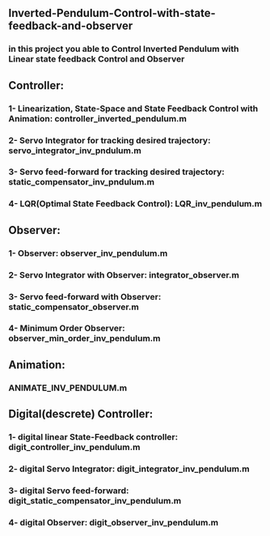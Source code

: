 ## Inverted-Pendulum-Control-with-state-feedback-and-observer
### in this project you able to Control Inverted Pendulum with Linear state feedback Control and Observer

## Controller:
### 1- Linearization, State-Space and State Feedback Control with Animation: controller_inverted_pendulum.m
### 2- Servo Integrator for tracking desired trajectory: servo_integrator_inv_pndulum.m
### 3- Servo feed-forward for tracking desired trajectory: static_compensator_inv_pndulum.m
### 4- LQR(Optimal State Feedback Control): LQR_inv_pendulum.m

## Observer:
### 1- Observer: observer_inv_pendulum.m
### 2- Servo Integrator with Observer: integrator_observer.m
### 3- Servo feed-forward with Observer: static_compensator_observer.m
### 4- Minimum Order Observer: observer_min_order_inv_pendulum.m

## Animation:
### ANIMATE_INV_PENDULUM.m

## Digital(descrete) Controller:
### 1- digital linear State-Feedback controller: digit_controller_inv_pendulum.m
### 2- digital Servo Integrator: digit_integrator_inv_pendulum.m
### 3- digital Servo feed-forward: digit_static_compensator_inv_pendulum.m
### 4- digital Observer: digit_observer_inv_pendulum.m
